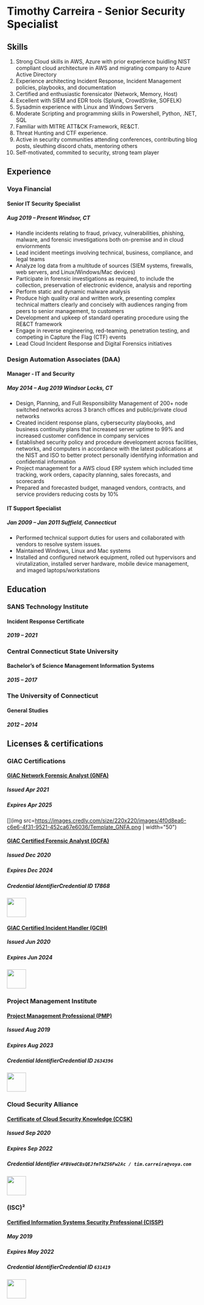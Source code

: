 # Timothy Carreira - Senior Security Specialist  

## Skills
<!---->
1. Strong Cloud skills in AWS, Azure with prior experience buidling NIST compliant cloud architecture in AWS and migrating company to Azure Active Directory
2. Experience architecting Incident Response, Incident Management policies, playbooks, and documentation
3. Certified and enthusiastic forensicator (Network, Memory, Host)
3. Excellent with SIEM and EDR tools (Splunk, CrowdStrike, SOFELK)
4. Sysadmin experience with Linux and Windows Servers
5. Moderate Scripting and programming skills in Powershell, Python, .NET, SQL
6. Familiar with MITRE ATT&CK Framework, RE&CT. 
8. Threat Hunting and CTF experience.
9. Active in security communities attending conferences, contributing blog posts, sleuthing discord chats, mentoring others
10. Self-motivated, commited to security, strong team player
<!--
Windows Server
Office, Excel, Visio
Incident Management
Digital Forensics Incident Response (DFIR)
Splunk, Sofelk, SIEM
Network Forensics
Crowdstrike
Azure
Amazon Web Services (AWS)
Powershell
Python
Linux
-->

## Experience
### Voya Financial
#### Senior IT Security Specialist
##### Aug 2019 – Present Windsor, CT
*  Handle incidents relating to fraud, privacy, vulnerabilities, phishing, malware, and forensic investigations both on-premise and in cloud enviornments
* Lead incident meetings involving technical, business, compliance, and legal teams
* Analyze log data from a multitude of sources (SIEM systems, firewalls, web servers, and Linux/Windows/Mac devices)
* Participate in forensic investigations as required, to include the collection, preservation of electronic evidence, analysis and reporting
* Perform static and dynamic malware analysis
* Produce high quality oral and written work, presenting complex technical matters clearly and concisely with audiences ranging from peers to senior management, to customers
* Development and upkeep of standard operating procedure using the RE&CT framework
* Engage in reverse engineering, red-teaming, penetration testing, and competing in Capture the Flag (CTF) events
* Lead Cloud Incident Response and Digital Forensics initiatives


### Design Automation Associates (DAA)
#### Manager - IT and Security
#####  May 2014 – Aug 2019 Windsor Locks, CT
* Design, Planning, and Full Responsibility Management of 200+ node switched networks across 3 branch offices and public/private cloud networks
* Created incident response plans, cybersecurity playbooks, and business continuity plans that increased server uptime to 99% and increased customer confidence in company services
* Established security policy and procedure development across facilities, networks, and computers in accordance with the latest publications at the NIST and ISO to better protect personally identifying information and confidential information
* Project management for a AWS cloud ERP system which included time tracking, work orders, capacity planning, sales forecasts, and scorecards
* Prepared and forecasted budget, managed vendors, contracts, and service providers reducing costs by 10%

#### IT Support Specialist
##### Jan 2009 – Jan 2011 Suffield, Connecticut
* Performed technical support duties for users and collaborated with vendors to resolve system issues.
* Maintained Windows, Linux and Mac systems
* Installed and configured network equipment, rolled out hypervisors and virutalization, installed server hardware, mobile device management, and imaged laptops/workstations

## Education
### SANS Technology Institute
#### Incident Response Certificate
##### 2019 – 2021
<!--
* The graduate certificate in Incident Response is a highly technical 13-credit-hour program focused on developing an ability to manage both a computer and network-based forensics investigation as well as the appropriate incident responses.

    * FOR 508 Advanced Digital Forensics, Incident Response, and Threat Hunting
    * FOR 572 Advanced Network Forensics and Analysis
    * SEC 504 Hacker Techniques, Exploits & Incident Handling
    * FOR 610 Reverse-Engineering Malware: Malware Analysis Tools and Techniques
-->
 
### Central Connecticut State University
#### Bachelor’s of Science Management Information Systems
#####  2015 – 2017
<!--
* Activities and Societies: CCSU E-Sports Club
The management information systems (MIS) program prepares graduates for advanced graduate study and careers in organizations as information systems specialists focusing in the areas of application programming, data base administration, information systems management, and systems analysis and design.
-->
 
### The University of Connecticut
#### General Studies
##### 2012 – 2014
<!--
Activities and Societies: Greater Hartford Business Society
-->
 
## Licenses & certifications
### GIAC Certifications

#### [GIAC Network Forensic Analyst (GNFA)](https://www.credly.com/earner/earned/badge/0d419760-3225-4fc9-9fc8-699ed3a351cf)
##### Issued Apr 2021
##### Expires Apr 2025
[](img src=https://images.credly.com/size/220x220/images/4f0d8ea6-c6e6-4f31-9521-452ca67e6036/Template_GNFA.png | width="50")


#### [GIAC Certified Forensic Analyst (GCFA)](https://www.credly.com/earner/earned/badge/74a489aa-cc00-49a9-9262-dd8d9d15b9db)
##### Issued Dec 2020
##### Expires Dec 2024
##### Credential IdentifierCredential ID 17868
<img src=https://images.credly.com/size/220x220/images/7148df07-dff6-44c7-a39e-1db1e295a138/Template_GCFA.png width="50"/>

#### [GIAC Certified Incident Handler (GCIH)](https://www.credly.com/earner/earned/badge/faf7267d-1b12-4300-b72c-0131531db9f4)
 ##### Issued Jun 2020
 ##### Expires Jun 2024

<img src=https://images.credly.com/size/220x220/images/7e23e244-b62d-4df0-ad45-484729c78745/Template_GCIH.png width="50"/>


### Project Management Institute
#### [Project Management Professional (PMP)](https://www.credly.com/earner/earned/badge/d59f1efc-a6d1-4ee4-8adb-93f263dff57e)
##### Issued Aug 2019
##### Expires Aug 2023
##### Credential IdentifierCredential ID ```2634396```
<img src=https://images.credly.com/size/220x220/images/260e36dc-d100-45c3-852f-9d8063fa71e6/pmp-600px.png width="50"/>

### Cloud Security Alliance
#### [Certificate of Cloud Security Knowledge (CCSK)](https://ccsk.cloudsecurityalliance.org/en)
##### Issued Sep 2020
##### Expires Sep 2022
##### Credential Identifier ```4FBVedCBsQEJfmTkZS6Fw2Ac / tim.carreira@voya.com```
<img src=https://ccsk.cloudsecurityalliance.org/assets/ccsk-cf7004fec4861720bff9d3ba5dbe1ac66dbab5bae1ba6ef3f27a02abfe26ca0c.png width="50"/>


### (ISC)²
#### [Certified Information Systems Security Professional (CISSP)](https://www.credly.com/earner/earned/badge/f891fb8b-95c0-4b1e-8edf-2f83459db78c)
##### May 2019
##### Expires May 2022
##### Credential IdentifierCredential ID ```631419```
<img src=https://images.credly.com/size/220x220/images/5e6f5247-1d61-4932-a5da-999a7feec067/isc2_cissp2.png width="50"/>


